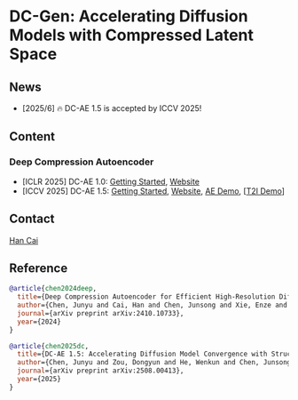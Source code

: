 # DC-Gen: Accelerating Diffusion Models with Compressed Latent Space

## News

- \[2025/6\] 🔥 DC-AE 1.5 is accepted by ICCV 2025!

## Content

### Deep Compression Autoencoder
- [ICLR 2025] DC-AE 1.0: [Getting Started](projects/DC-AE.md), [Website](https://hanlab.mit.edu/projects/dc-ae)
- [ICCV 2025] DC-AE 1.5: [Getting Started](projects/DC-AE-1.5.md), [Website](https://hanlab.mit.edu/projects/dc-ae-1-5), [AE Demo](https://dc-gen.hanlab.ai/), \[[T2I Demo](https://dc-gen.hanlab.ai/dc_gen_sana_f64c128/)\]

## Contact

[Han Cai](http://hancai.ai/)

## Reference

```bibtex
@article{chen2024deep,
  title={Deep Compression Autoencoder for Efficient High-Resolution Diffusion Models},
  author={Chen, Junyu and Cai, Han and Chen, Junsong and Xie, Enze and Yang, Shang and Tang, Haotian and Li, Muyang and Lu, Yao and Han, Song},
  journal={arXiv preprint arXiv:2410.10733},
  year={2024}
}

@article{chen2025dc,
  title={DC-AE 1.5: Accelerating Diffusion Model Convergence with Structured Latent Space},
  author={Chen, Junyu and Zou, Dongyun and He, Wenkun and Chen, Junsong and Xie, Enze and Han, Song and Cai, Han},
  journal={arXiv preprint arXiv:2508.00413},
  year={2025}
}
```
